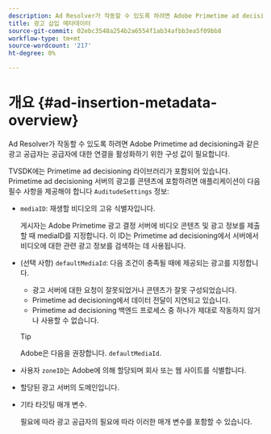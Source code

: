 ```yaml
---
description: Ad Resolver가 작동할 수 있도록 하려면 Adobe Primetime ad decisioning과 같은 광고 공급자는 공급자에 대한 연결을 활성화하기 위한 구성 값이 필요합니다.
title: 광고 삽입 메타데이터
source-git-commit: 02ebc3548a254b2a6554f1ab34afbb3ea5f09bb8
workflow-type: tm+mt
source-wordcount: '217'
ht-degree: 0%

---
```


# 개요 {#ad-insertion-metadata-overview}

Ad Resolver가 작동할 수 있도록 하려면 Adobe Primetime ad decisioning과 같은 광고 공급자는 공급자에 대한 연결을 활성화하기 위한 구성 값이 필요합니다.

TVSDK에는 Primetime ad decisioning 라이브러리가 포함되어 있습니다. Primetime ad decisioning 서버의 광고를 콘텐츠에 포함하려면 애플리케이션이 다음 필수 사항을 제공해야 합니다 `AuditudeSettings` 정보:

* `mediaID`: 재생할 비디오의 고유 식별자입니다.

  게시자는 Adobe Primetime 광고 결정 서버에 비디오 콘텐츠 및 광고 정보를 제출할 때 mediaID를 지정합니다. 이 ID는 Primetime ad decisioning에서 서버에서 비디오에 대한 관련 광고 정보를 검색하는 데 사용됩니다.

* (선택 사항) `defaultMediaId`: 다음 조건이 충족될 때에 제공되는 광고를 지정합니다.

   * 광고 서버에 대한 요청이 잘못되었거나 콘텐츠가 잘못 구성되었습니다.
   * Primetime ad decisioning에서 데이터 전달이 지연되고 있습니다.
   * Primetime ad decisioning 백엔드 프로세스 중 하나가 제대로 작동하지 않거나 사용할 수 없습니다.

  >[!TIP]
  >
  >Adobe은 다음을 권장합니다. `defaultMediaId`.

* 사용자 `zoneID`는 Adobe에 의해 할당되며 회사 또는 웹 사이트를 식별합니다.
* 할당된 광고 서버의 도메인입니다.
* 기타 타깃팅 매개 변수.

  필요에 따라 광고 공급자의 필요에 따라 이러한 매개 변수를 포함할 수 있습니다.
